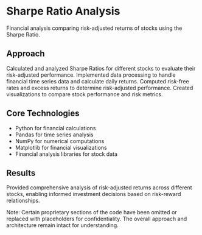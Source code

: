 # Sharpe Ratio Analysis

Financial analysis comparing risk-adjusted returns of stocks using the Sharpe Ratio.

## Approach
Calculated and analyzed Sharpe Ratios for different stocks to evaluate their risk-adjusted performance. Implemented data processing to handle financial time series data and calculate daily returns. Computed risk-free rates and excess returns to determine risk-adjusted performance. Created visualizations to compare stock performance and risk metrics.

## Core Technologies
- Python for financial calculations
- Pandas for time series analysis
- NumPy for numerical computations
- Matplotlib for financial visualizations
- Financial analysis libraries for stock data

## Results
Provided comprehensive analysis of risk-adjusted returns across different stocks, enabling informed investment decisions based on risk-reward relationships.

Note: Certain proprietary sections of the code have been omitted or replaced with placeholders for confidentiality. 
The overall approach and architecture remain intact for understanding.

